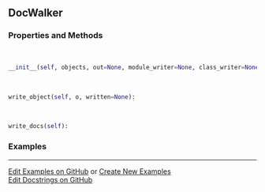 ## <a id="Peeves.Doc.DocWalker.DocWalker">DocWalker</a>


### Properties and Methods
<a id="Peeves.Doc.DocWalker.DocWalker.__init__">&nbsp;</a>
```python
__init__(self, objects, out=None, module_writer=None, class_writer=None, function_writer=None, object_writer=None, ignore_paths=None): 
```

<a id="Peeves.Doc.DocWalker.DocWalker.write_object">&nbsp;</a>
```python
write_object(self, o, written=None): 
```

<a id="Peeves.Doc.DocWalker.DocWalker.write_docs">&nbsp;</a>
```python
write_docs(self): 
```

### Examples


___

[Edit Examples on GitHub](https://github.com/McCoyGroup/References/edit/gh-pages/Documentation/examples/Peeves/Doc/DocWalker/DocWalker.md) or 
[Create New Examples](https://github.com/McCoyGroup/References/new/gh-pages/?filename=Documentation/examples/Peeves/Doc/DocWalker/DocWalker.md) <br/>
[Edit Docstrings on GitHub](https://github.com/McCoyGroup/Peeves/edit/master/Doc/DocWalker.py?message=Update%20Docs)